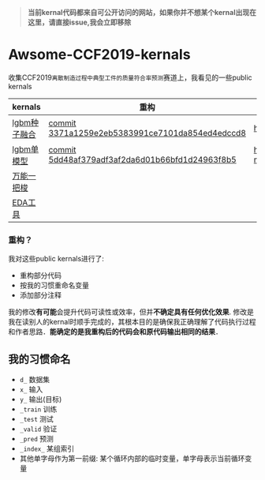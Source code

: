 > **当前kernal代码都来自可公开访问的网站，如果你并不想某个kernal出现在这里，请直接issue,我会立即移除**
# Awsome-CCF2019-kernals
收集CCF2019`离散制造过程中典型工件的质量符合率预测`赛道上，我看见的一些public kernals

|kernals|重构|源地址|
|---|---|---|
|[lgbm种子融合](./lgbm_seed_stack.py)|[commit 3371a1259e2eb5383991ce7101da854ed4edccd8](https://github.com/loopyme/Awsome-CCF2019-kernals/commit/3371a1259e2eb5383991ce7101da854ed4edccd8)|https://zhuanlan.zhihu.com/p/79687336|
|[lgbm单模型](./lgbm.py)|[commit 5dd48af379adf3af2da6d01b66bfd1d24963f8b5](https://github.com/loopyme/Awsome-CCF2019-kernals/commit/5dd48af379adf3af2da6d01b66bfd1d24963f8b5)|https://github.com/destiny19960207/CCF_BDCI2019_discrete-manufacturing/blob/master/baseline.py|
|[万能一把梭](./model_smelter.py)|||
|[EDA工具](./Basic_EDA)|||

### 重构？
我对这些public kernals进行了:
 - 重构部分代码
 - 按我的习惯重命名变量
 - 添加部分注释

我的修改**有可能**会提升代码可读性或效率，但并**不确定具有任何优化效果**. 修改是我在读别人的kernal时顺手完成的，其根本目的是确保我正确理解了代码执行过程和作者思路．**能确定的是我重构后的代码会和原代码输出相同的结果**．

## 我的习惯命名
 - ```d_``` 数据集
 - ```x_``` 输入
 - ```y_``` 输出(目标)
 - ```_train``` 训练
 - ```_test``` 测试
 - ```_valid``` 验证
 - ```_pred``` 预测
 - ```_index_``` 某组索引
 - 其他单字母作为第一前缀: 某个循环内部的临时变量，单字母表示当前循环变量

